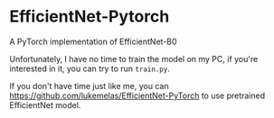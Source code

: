 # EfficientNet-Pytorch

A PyTorch implementation of EfficientNet-B0

Unfortunately, I have no time to train the model on my PC, if you're interested in it, you can try to run `train.py`.

If you don't have time just like me, you can https://github.com/lukemelas/EfficientNet-PyTorch to use pretrained EfficientNet model.
